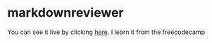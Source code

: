 # markdownreviewer

You can see it live by clicking [here](https://chrisxiang888.github.io/markdownreviewer/).
I learn it from the freecodecamp
